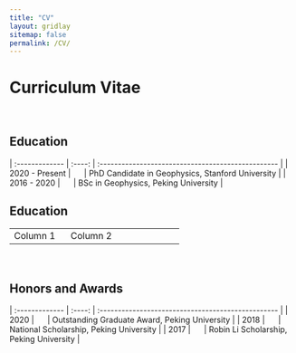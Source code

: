 ```yaml
---
title: "CV"
layout: gridlay
sitemap: false
permalink: /CV/
---
```


# Curriculum Vitae
#### &nbsp; ####

## Education

| :------------- | :----: | :------------------------------------------------- | 
| 2020 - Present | &nbsp;&nbsp;&nbsp;&nbsp; | PhD Candidate in Geophysics, Stanford University |
| 2016 - 2020    | &nbsp;&nbsp;&nbsp;&nbsp; | BSc in Geophysics, Peking University             |


## Education
<table style="width: 100%;">
  <col width="100px">
  <col width="200px">
  <tr>
    <td>Column 1</td>
    <td>Column 2</td>
  </tr>
</table>


#### &nbsp; ####
## Honors and Awards

| :------------- | :----: | :------------------------------------------------- | 
| 2020 | &nbsp;&nbsp;&nbsp;&nbsp; | Outstanding Graduate Award, Peking University |
| 2018 | &nbsp;&nbsp;&nbsp;&nbsp; | National Scholarship, Peking University |
| 2017 | &nbsp;&nbsp;&nbsp;&nbsp; | Robin Li Scholarship, Peking University |